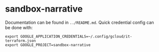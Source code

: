 # sandbox-narrative

Documentation can be found in `../README.md`. Quick credential config can be done with:

```
export GOOGLE_APPLICATION_CREDENTIALS=~/.config/gcloud/it-terraform.json
export GOOGLE_PROJECT=sandbox-narrative
```
